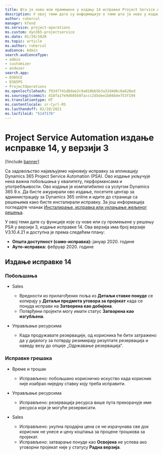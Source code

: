 ```yaml
---
title: Шта је ново или промењено у издању 14 исправке Project Service Automation верзије 3
description: У овој теми дате су информације о томе шта је ново у издању исправке 14 за Project Service Automation у верзији 3.
author: ruhercul
manager: kfend
ms.service: project-operations
ms.custom: dyn365-projectservice
ms.date: 01/29/2020
ms.topic: article
ms.author: ruhercul
audience: Admin
search.audienceType:
- admin
- customizer
- enduser
search.app:
- D365CE
- D365PS
- ProjectOperations
ms.openlocfilehash: f9347741d8dae2c9a810bb5b3a32d4d6c0a628ed
ms.sourcegitcommit: 418fa1fe9d605b8faccc2d5dee1b04b4e753f194
ms.translationtype: HT
ms.contentlocale: sr-Cyrl-RS
ms.lasthandoff: 02/10/2021
ms.locfileid: "5147176"
---
```

# <a name="project-service-automation-update-release-14-v3"></a>Project Service Automation издање исправке 14, у верзији 3

[!include [banner](../includes/psa-now-project-operations.md)]

Са задовољство најављујемо најновију исправку за апликацију Dynamics 365 Project Service Automation (PSA). Ово издање укључује нека важна побољшања у квалитету, перформансама и употребљивости. Ово издање је компатибилно са услугом Dynamics 365 9.x. Да бисте ажурирали ово издање, посетите центар за администрацију за Dynamics 365 online и идите до странице са решењима како бисте инсталирали исправку. За још информација погледајте чланак [Инсталирање, исправка или уклањање жељеног решења](https://docs.microsoft.com/power-platform/admin/install-remove-preferred-solution).

У овој теми дате су функције које су нове или су промењене у решењу PSA у верзији 3, издање исправке 14. Ова верзија има број верзије V3.10.4.21 и доступна је према следећем плану:

- **Општа доступност (само-исправка):** јануар 2020. године
- **Ауто-исправка:** фебруар 2020. године

## <a name="update-release-14"></a>Издање исправке 14

### <a name="enhancements"></a>Побољшања

- Sales

     - Вредности из прилагођених поља из **Детаљи ставке понуде** се копирају у **Детаљи предмета уговора за пројекат** када се понуда исправи на **Затворена као добијена**.
     - Потврђени пројекти могу имати статус **Затворена као изгубљена**.

- Управљање ресурсима

     - Када продужавате резервације, од корисника ће бити затражено да у дијалогу за потврду резимирају резултате резервација и наведу везу до опције „Одржавање резервација“.


### <a name="bug-fixes"></a>Исправке грешака

- Време и трошак

     - Исправљено: побољшано корисничко искуство када корисник није изабрао ниједну ставку коју треба исправити.

- Управљање ресурсима

     - Исправљено: резервација ресурса више пута прекорачује име ресурса који је могуће резервисати.

- Sales

     - Исправљено: укупна продајна цена се не израчунава све док корисник не унесе и цену коштања за процене трошкова за пројекат.
     - Исправљено: затварање понуде као **Освојена** не успева ако уговорни пројекат није у статусу **Радна верзија**.

